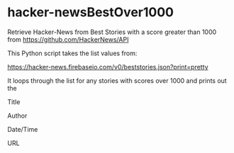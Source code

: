 # hacker-newsBestOver1000
Retrieve Hacker-News from Best Stories with a score greater than 1000 from https://github.com/HackerNews/API

This Python script takes the list values from:

https://hacker-news.firebaseio.com/v0/beststories.json?print=pretty

It loops through the list for any stories with scores over 1000 and prints out the

Title

Author

Date/Time

URL
